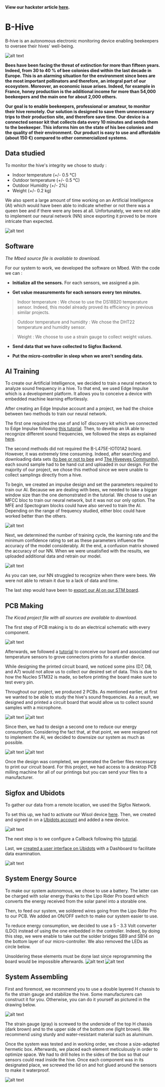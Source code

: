 **View our hackster article [here](https://www.hackster.io/dect/b-hive-a14efa "Hackster Article").**

# B-Hive
B-hive is an autonomous electronic monitoring device enabling beekeepers to oversee their hives' well-being.

![alt text](images_article/cover.jpg)

__Bees have been facing the threat of extinction for more than fifteen years. Indeed, from 30 to 40 % of bee colonies died within the last decade in Europe. This is an alarming situation for the environment since bees are the most important pollinators and therefore, an integral part of our ecosystem. Moreover, an economic issue arises. Indeed, for example in France, honey production is the additional income for more than 54,000 beekeepers and the main one for about 2,000 others.__

__Our goal is to enable beekeepers, professional or amateur, to monitor their hive remotely. Our solution is designed to save them unnecessary trips to their production site, and therefore save time. Our device is a connected sensor kit that collects data every 10 minutes and sends them to the beekeeper. This informs him on the state of his bee colonies and the quality of their environment. Our product is easy to use and affordable (about 150 €) compared to other commercialized systems.__


## Data studied
To monitor the hive's integrity we chose to study :

* Indoor temperature (+/- 0.5 °C)
* Outdoor  temperature (+/- 0.5 °C)
* Outdoor Humidity (+/- 2%)
* Weight (+/- 0.2 kg)

We also spent a large amount of time working on an Artificial Intelligence (AI) which would have been able to indicate whether or not there was a queen bee and if there were any bees at all.  Unfortunately, we were not able to implement our neural network (NN) since exporting it proved to be more intricate than expected.

![alt text](images_article/schema.png "System Diagram")


## Software 
_The Mbed source file is available to download._

For our system to work, we developed the software on Mbed. With the code we can :

* __Initialize all the sensors.__
For each sensors, we assigned a pin.

* __Get value measurements for each sensors every ten minutes.__
> Indoor temperature : We chose to use the DS18B20 temperature sensor. Indeed, this model already proved its efficiency in previous similar projects.

> Outdoor temperature and humidity  : We chose the DHT22 temperature and humidity sensor.

> Weight : We choose to use a strain gauge to collect weight values.

* __Send data that we have collected to Sigfox Backend.__

* __Put the micro-controller in sleep when we aren't sending data.__


## AI Training
To create our Artificial Intelligence, we decided to train a neural network to analyze sound frequency in a hive. To that end, we used Edge Impulse which is a development platform. It allows you to conceive a device with embedded machine learning effortlessly.

After creating an Edge Impulse account and a project, we had the choice between two methods to train our neural network.

The first one required the use of and IoT discovery kit which we connected to Edge Impulse following [this tutorial](https://docs.edgeimpulse.com/docs/unboxing-the-st-b-l475e-iot01a "Edge Impulse Tutorial"). Then, to develop an IA able to recognize different sound frequencies, we followed the steps as explained [here](https://docs.edgeimpulse.com/docs/audio-classification).

The second methods did not required the B-L475E-IOT01A2 board. However, it was extremely time consuming. Indeed, after searching and downloading data sets ([to bee or not to bee](https://www.kaggle.com/chrisfilo/to-bee-or-no-to-bee) and [The Hiveeyes Community](https://community.hiveeyes.org/t/sound-samples-and-basic-analysis-hive-with-queen-vs-queenless/399)), each sound sample had to be hand cut and uploaded in our design. For the majority of our project, we chose this method since we were unable to collect samplings directly from a hive.

To begin, we created an impulse design and set the parameters required to train our AI. Because we are dealing with bees, we needed to take a bigger window size than the one demonstrated in the tutorial. We chose to use an MFCC bloc to train our neural network, but it was not our only option. The MFE and Spectogram blocks could have also served to train the AI. Depending on the range of frequency studied, either bloc could have worked better than the others.

![alt text](images_article/Empulse.png "Impulse Design")

Next, we determined the number of training cycle, the learning rate and the minimum confidence rating to set as these parameters influence the accuracy of the model considerably. At the end, a confusion matrix showed the accuracy of our NN. When we were unsatisfied with the results, we uploaded additional data and retrain our model.

![alt text](images_article/accuracy.png "Neural Network Accuracy")

As you can see, our NN struggled to recognize when there were bees. We were not able to retrain it due to a lack of data and time.

The last step would have been to [export our AI on our STM board](https://github.com/edgeimpulse/example-standalone-inferencing-mbed).


## PCB Making
_The Kicad project file with all sources are available to download._

The first step of PCB making is to do an electrical schematic with every component.

![alt text](images_article/schematic.png "Kicad Electrical Schematic")

Afterwards, we followed a [tutorial](https://www.youtube.com/watch?v=C9EWrKw9Qz8&list=PLuQznwVAhY2VoayfSraJjI-Yr2OSGmFKt) to conceive our board and associated our temperature sensors to grove connectors prints for a sturdier device.

While designing the printed circuit board, we noticed some pins (D7, D8, and A7) would not allow us to collect our desired set of data. This is due to how the Nucleo STM32 is made, so before printing the board make sure  to test every pin.

Throughout our project, we produced 2 PCBs. As mentioned earlier, at first we wanted to be able to study the hive's sound frequencies. As a result,  we designed and printed a circuit board that would allow us to collect sound samples with a microphone.

![alt text](images_article/pc1-1.png "PCB - Version 1")
![alt text](images_article/pcb1.png "Captioned PCB - Version 1")

Since then, we had to design a second one to reduce our energy consumption. Considering the fact that, at that point, we were resigned not to implement the AI, we decided to downsize our system as much as possible.

![alt text](images_article/pcb2-1.jpg "PCB - Version 2")
![alt text](images_article/pcb2.png "Captioned PCB - Version 2")

Once the design was completed, we generated the Gerber files necessary to print our circuit board. For this project, we had access to a desktop PCB milling machine for all of our printings but you can send your files to a manufacturer.


## Sigfox and Ubidots
To gather our data from a remote location, we used the Sigfox Network.

To set this up, we had to activate our Wisol device [here](https://buy.sigfox.com/activate). Then, we created and signed in on a [Ubidots account](https://industrial.ubidots.com/accounts/signin/) and added a new device.

![alt text](images_article/add.png)

The next step is to we configure a Callback following this [tutorial](https://help.ubidots.com/en/articles/924209-setup-your-sigfox-callback-to-talk-with-ubidots-cloud).

Last, we [created a user interface on Ubidots](https://help.ubidots.com/en/articles/2400308-create-dashboards-and-widgets) with a Dashboard to facilitate data examination.

![alt text](images_article/ubi.png "User's Interface - Ubidots")

## System Energy Source 
To make our system autonomous, we chose to use a battery. The latter can be charged with solar energy thanks to the Lipo Rider Pro board which converts the energy received from the solar panel into a storable one.

Then, to feed our system, we soldered wires going from the Lipo Rider Pro to our PCB. We added an ON/OFF switch to make our system easier to use.

To reduce energy consumption, we decided to use a 5 - 3.3 Volt converter (LDO) instead of using the one embedded in the controller. Indeed, by doing this step, we were enable to take out the solder bridges SB9 and SB14 on the bottom layer of our micro-controller. We also removed the LEDs as circle below.

Unsoldering these elements must be done last since reprogramming the board would be impossible afterwards.
![alt text](images_article/top.jpg "Nucleo-32 board top layout")
![alt text](images_article/nucleo32_swo_a0uEnBlsda.jpg "Nucleo-32 board bottom layout")

## System Assembling
First and foremost, we recommend you to use a double layered H chassis to fix the strain gauge and stabilize the hive.  Some manufacturers can construct it for you. Otherwise, you can do it yourself as pictured in the drawing below.

![alt text](images_article/chassis.png "Double H chassis")

The strain gauge (gray) is screwed to the underside of the top H chassis (dark brown) and to the upper side of the bottom one (light brown). We recommend using sturdy and water-resistant material such as aluminum.

Once the system was tested and in working order,  we chose a size-adapted hermetic box. Afterwards, we placed each element meticulously in order to optimize space. We had to drill holes in the sides of the box so that our sensors could read inside the hive. Once each component was in its designated place, we screwed the lid on and hot glued around the sensors to make it waterproof.

![alt text](images_article/system.jpg "Picture of Assembled System")


